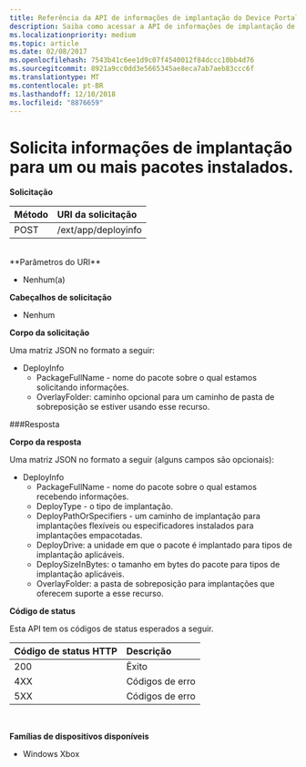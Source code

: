 ```yaml
---
title: Referência da API de informações de implantação do Device Portal
description: Saiba como acessar a API de informações de implantação de maneira programática.
ms.localizationpriority: medium
ms.topic: article
ms.date: 02/08/2017
ms.openlocfilehash: 7543b41c6ee1d9c07f4540012f84dccc10bb4d76
ms.sourcegitcommit: 8921a9cc0dd3e5665345ae8eca7ab7aeb83ccc6f
ms.translationtype: MT
ms.contentlocale: pt-BR
ms.lasthandoff: 12/10/2018
ms.locfileid: "8876659"
---
```

# <a name="requests-deployment-information-for-one-or-more-installed-packages"></a>Solicita informações de implantação para um ou mais pacotes instalados.

**Solicitação**

Método      | URI da solicitação
:------     | :------
POST | /ext/app/deployinfo
<br />
**Parâmetros do URI**

 - Nenhum(a)

**Cabeçalhos de solicitação**

- Nenhum

**Corpo da solicitação**

Uma matriz JSON no formato a seguir:

* DeployInfo
  * PackageFullName - nome do pacote sobre o qual estamos solicitando informações.
  * OverlayFolder: caminho opcional para um caminho de pasta de sobreposição se estiver usando esse recurso.

###<a name="response"></a>Resposta

**Corpo da resposta**

Uma matriz JSON no formato a seguir (alguns campos são opcionais):

* DeployInfo
  * PackageFullName - nome do pacote sobre o qual estamos recebendo informações.
  * DeployType - o tipo de implantação.
  * DeployPathOrSpecifiers - um caminho de implantação para implantações flexíveis ou especificadores instalados para implantações empacotadas.
  * DeployDrive: a unidade em que o pacote é implantado para tipos de implantação aplicáveis.
  * DeploySizeInBytes: o tamanho em bytes do pacote para tipos de implantação aplicáveis.
  * OverlayFolder: a pasta de sobreposição para implantações que oferecem suporte a esse recurso.

**Código de status**

Esta API tem os códigos de status esperados a seguir.

Código de status HTTP      | Descrição
:------     | :-----
200 | Êxito
4XX | Códigos de erro
5XX | Códigos de erro
<br />

**Famílias de dispositivos disponíveis**

* Windows Xbox